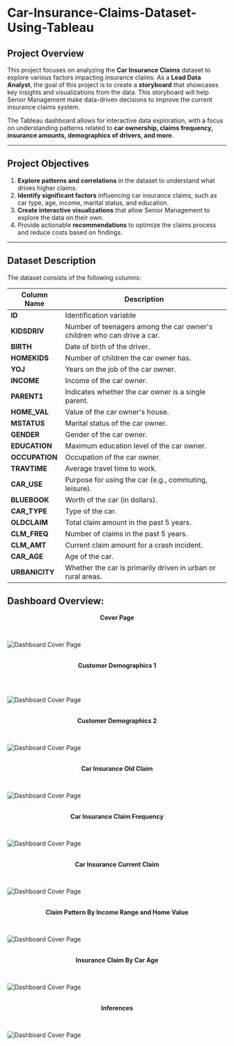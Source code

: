 # Car-Insurance-Claims-Dataset-Using-Tableau

## Project Overview

This project focuses on analyzing the **Car Insurance Claims** dataset to explore various factors impacting insurance claims. As a **Lead Data Analyst**, the goal of this project is to create a **storyboard** that showcases key insights and visualizations from the data. This storyboard will help Senior Management make data-driven decisions to improve the current insurance claims system.

The Tableau dashboard allows for interactive data exploration, with a focus on understanding patterns related to **car ownership, claims frequency, insurance amounts, demographics of drivers, and more**.

---

## Project Objectives

1. **Explore patterns and correlations** in the dataset to understand what drives higher claims.
2. **Identify significant factors** influencing car insurance claims, such as car type, age, income, marital status, and education.
3. **Create interactive visualizations** that allow Senior Management to explore the data on their own.
4. Provide actionable **recommendations** to optimize the claims process and reduce costs based on findings.

---

## Dataset Description

The dataset consists of the following columns:

| Column Name  | Description                                                                 |
|--------------|-----------------------------------------------------------------------------|
| **ID**       | Identification variable                                                      |
| **KIDSDRIV** | Number of teenagers among the car owner's children who can drive a car.      |
| **BIRTH**    | Date of birth of the driver.                                                 |
| **HOMEKIDS** | Number of children the car owner has.                                        |
| **YOJ**      | Years on the job of the car owner.                                           |
| **INCOME**   | Income of the car owner.                                                     |
| **PARENT1**  | Indicates whether the car owner is a single parent.                          |
| **HOME_VAL** | Value of the car owner's house.                                              |
| **MSTATUS**  | Marital status of the car owner.                                             |
| **GENDER**   | Gender of the car owner.                                                     |
| **EDUCATION**| Maximum education level of the car owner.                                    |
| **OCCUPATION**| Occupation of the car owner.                                                 |
| **TRAVTIME** | Average travel time to work.                                                 |
| **CAR_USE**  | Purpose for using the car (e.g., commuting, leisure).                        |
| **BLUEBOOK** | Worth of the car (in dollars).                                               |
| **CAR_TYPE** | Type of the car.                                                             |
| **OLDCLAIM** | Total claim amount in the past 5 years.                                      |
| **CLM_FREQ** | Number of claims in the past 5 years.                                        |
| **CLM_AMT**  | Current claim amount for a crash incident.                                   |
| **CAR_AGE**  | Age of the car.                                                              |
| **URBANICITY** | Whether the car is primarily driven in urban or rural areas.               |


## Dashboard Overview:

<p align="center"><b> Cover Page </b></p><br>

![Dashboard Cover Page](Tableau%20Project/Dashboard%20Photos/1_Dashboard_Cover_Page.png)
<br><br>
<p align="center"><b> Customer Demographics 1 </b></p><br><br>

![Dashboard Cover Page](Tableau%20Project/Dashboard%20Photos/2_Customer_Demographic_1.png)
<br><br>
<p align="center"><b> Customer Demographics 2 </b></p><br>

![Dashboard Cover Page](Tableau%20Project/Dashboard%20Photos/3_Customer_Demographic_2.png)
<br><br>
<p align="center"><b> Car Insurance Old Claim </b></p><br>

![Dashboard Cover Page](Tableau%20Project/Dashboard%20Photos/4_Car_Insurance_Old_claim.png)
<br><br>
<p align="center"><b> Car Insurance Claim Frequency </b></p><br>

![Dashboard Cover Page](Tableau%20Project/Dashboard%20Photos/5_Car_Inusrance_Claim_Freq.png)
<br><br>
<p align="center"><b> Car Insurance Current Claim </b></p><br>

![Dashboard Cover Page](Tableau%20Project/Dashboard%20Photos/6_Car_Insurance_current_clm.png)
<br><br>
<p align="center"><b> Claim Pattern By Income Range and Home Value </b></p><br>

![Dashboard Cover Page](Tableau%20Project/Dashboard%20Photos/7_Clm_pattern_by_income_range_home_value.png)
<br><br>
<p align="center"><b> Insurance Claim By Car Age </b></p><br>

![Dashboard Cover Page](Tableau%20Project/Dashboard%20Photos/8_Insurance_clm_by_car_age.png)
<br><br>
<p align="center"><b> Inferences </b></p><br>

![Dashboard Cover Page](Tableau%20Project/Dashboard%20Photos/Inferences.png)
<br><br>
